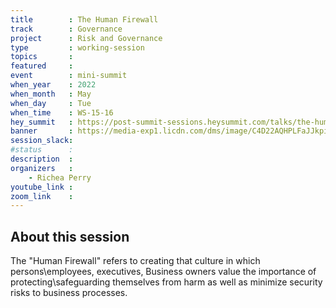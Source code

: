 ```yaml
---
title        : The Human Firewall
track        : Governance
project      : Risk and Governance
type         : working-session
topics       :
featured     :
event        : mini-summit
when_year    : 2022
when_month   : May
when_day     : Tue
when_time    : WS-15-16
hey_summit   : https://post-summit-sessions.heysummit.com/talks/the-human-firewall/
banner       : https://media-exp1.licdn.com/dms/image/C4D22AQHPLFaJJkpi_A/feedshare-shrink_2048_1536/0/1650747254275?e=2147483647&v=beta&t=a1XTdecr-3oKDYWDESU2Dp0e_FksQaasdYGh2t3TLyI
session_slack:
#status      : 
description  :
organizers   :
    - Richea Perry       
youtube_link : 
zoom_link    : 
---
```


## About this session
The "Human Firewall" refers to creating that culture in which persons\employees, executives, Business owners value the importance of protecting\safeguarding themselves from harm as well as minimize security risks to business processes. 

